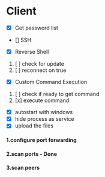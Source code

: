 # Client

- [x] Get password list
- [] SSH
- [x] Reverse Shell
1. [ ] check for update
2. [ ] reconnect on true
- [x] Custom Command Execution
1. [ ] check if ready to get command
2. [x] execute command
- [x] autostart with windows
- [x] hide process as service
- [x] upload the files

#### 1.configure port forwarding
#### 2.scan ports - Done
#### 3.scan peers
